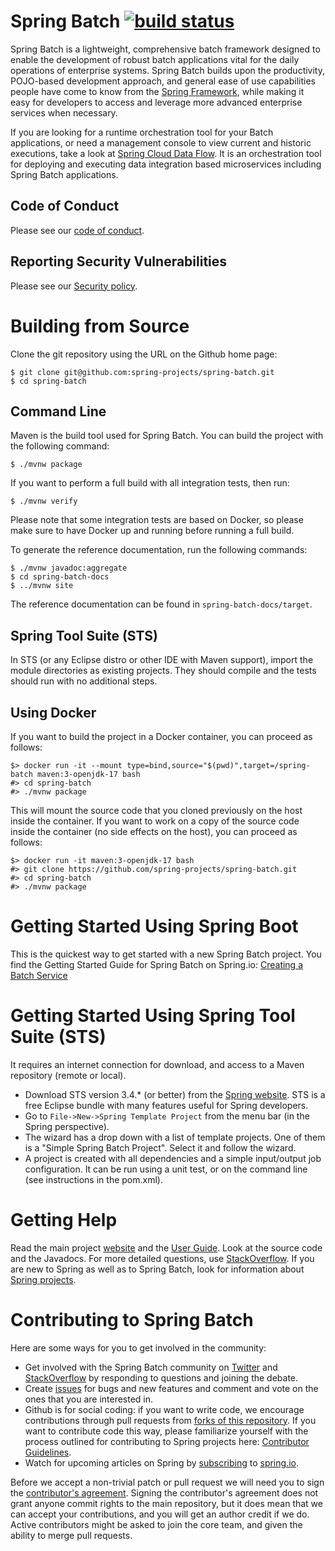 # Spring Batch [![build status](https://build.spring.io/plugins/servlet/wittified/build-status/BATCH-MCI)](https://build.spring.io/browse/BATCH-MCI)

Spring Batch is a lightweight, comprehensive batch framework designed to enable the development of robust batch applications vital for the daily operations of enterprise systems.  Spring Batch builds upon the productivity, POJO-based development approach, and general ease of use capabilities people have come to know from the [Spring Framework](https://github.com/spring-projects/spring-framework), while making it easy for developers to access and leverage more advanced enterprise services when necessary.

If you are looking for a runtime orchestration tool for your Batch applications, or need a management console to view current and historic executions, take a look at [Spring Cloud Data Flow](https://cloud.spring.io/spring-cloud-dataflow/).  It is an orchestration tool for deploying and executing data integration based microservices including Spring Batch applications.

## Code of Conduct

Please see our [code of conduct](https://github.com/spring-projects/.github/blob/main/CODE_OF_CONDUCT.md).

## Reporting Security Vulnerabilities

Please see our [Security policy](https://github.com/spring-projects/spring-batch/security/policy).

# Building from Source

Clone the git repository using the URL on the Github home page:

    $ git clone git@github.com:spring-projects/spring-batch.git
    $ cd spring-batch

## Command Line

Maven is the build tool used for Spring Batch. You can build the project with the following command:

    $ ./mvnw package

If you want to perform a full build with all integration tests, then run:

    $ ./mvnw verify

Please note that some integration tests are based on Docker, so please make sure to have Docker up and running before running a full build.

To generate the reference documentation, run the following commands:

```
$ ./mvnw javadoc:aggregate
$ cd spring-batch-docs
$ ../mvnw site
```

The reference documentation can be found in `spring-batch-docs/target`.

## Spring Tool Suite (STS)
In STS (or any Eclipse distro or other IDE with Maven support), import the module directories as existing projects.  They should compile and the tests should run with no additional steps.

## Using Docker

If you want to build the project in a Docker container, you can proceed as follows:

```
$> docker run -it --mount type=bind,source="$(pwd)",target=/spring-batch maven:3-openjdk-17 bash
#> cd spring-batch
#> ./mvnw package
```

This will mount the source code that you cloned previously on the host inside the container.
If you want to work on a copy of the source code inside the container (no side effects on the host),
you can proceed as follows:

```
$> docker run -it maven:3-openjdk-17 bash
#> git clone https://github.com/spring-projects/spring-batch.git
#> cd spring-batch
#> ./mvnw package
```

# Getting Started Using Spring Boot
This is the quickest way to get started with a new Spring Batch project.  You find the Getting Started Guide for Spring
Batch on Spring.io: [Creating a Batch Service](https://spring.io/guides/gs/batch-processing/)

# Getting Started Using Spring Tool Suite (STS)

It requires an internet connection for download, and access to a Maven repository (remote or local).

* Download STS version 3.4.* (or better) from the [Spring website](https://spring.io/tools).  STS is a free Eclipse bundle with many features useful for Spring developers.
* Go to `File->New->Spring Template Project` from the menu bar (in the Spring perspective).
* The wizard has a drop down with a list of template projects.  One of them is a "Simple Spring Batch Project".  Select it and follow the wizard.
* A project is created with all dependencies and a simple input/output job configuration.  It can be run using a unit test, or on the command line (see instructions in the pom.xml).

# Getting Help

Read the main project [website](https://projects.spring.io/spring-batch/) and the [User Guide](https://docs.spring.io/spring-batch/docs/current/reference/). 
Look at the source code and the Javadocs.
For more detailed questions, use [StackOverflow](https://stackoverflow.com/questions/tagged/spring-batch).
If you are new to Spring as well as to Spring Batch, look for information about [Spring projects](https://spring.io/projects).

# Contributing to Spring Batch

Here are some ways for you to get involved in the community:

* Get involved with the Spring Batch community on [Twitter](https://twitter.com/springbatch) and [StackOverflow](https://stackoverflow.com/questions/tagged/spring-batch) by responding to questions and joining the debate.
* Create [issues](https://github.com/spring-projects/spring-batch/issues) for bugs and new features and comment and vote on the ones that you are interested in.
* Github is for social coding: if you want to write code, we encourage contributions through pull requests from [forks of this repository](https://help.github.com/forking/).  If you want to contribute code this way, please familiarize yourself with the process outlined for contributing to Spring projects here: [Contributor Guidelines](https://github.com/spring-projects/spring-batch/blob/main/CONTRIBUTING.md).
* Watch for upcoming articles on Spring by [subscribing](feed://assets.spring.io/drupal/node/feed.xml) to [spring.io](https://spring.io).

Before we accept a non-trivial patch or pull request we will need you to sign the [contributor's agreement](https://support.springsource.com/spring_committer_signup).  Signing the contributor's agreement does not grant anyone commit rights to the main repository, but it does mean that we can accept your contributions, and you will get an author credit if we do.  Active contributors might be asked to join the core team, and given the ability to merge pull requests.
